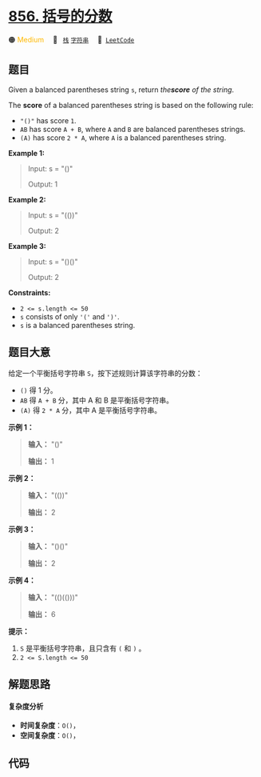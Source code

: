# [856. 括号的分数](https://leetcode.com/problems/score-of-parentheses)

🟠 <font color=#ffb800>Medium</font>&emsp; 🔖&ensp; [`栈`](/outline/tag/stack.md) [`字符串`](/outline/tag/string.md)&emsp; 🔗&ensp;[`LeetCode`](https://leetcode.com/problems/score-of-parentheses)

## 题目

Given a balanced parentheses string `s`, return _the**score** of the string_.

The **score** of a balanced parentheses string is based on the following rule:

  * `"()"` has score `1`.
  * `AB` has score `A + B`, where `A` and `B` are balanced parentheses strings.
  * `(A)` has score `2 * A`, where `A` is a balanced parentheses string.



**Example 1:**

> Input: s = "()"
> 
> Output: 1

**Example 2:**

> Input: s = "(())"
> 
> Output: 2

**Example 3:**

> Input: s = "()()"
> 
> Output: 2

**Constraints:**

  * `2 <= s.length <= 50`
  * `s` consists of only `'('` and `')'`.
  * `s` is a balanced parentheses string.


## 题目大意

给定一个平衡括号字符串 `S`，按下述规则计算该字符串的分数：

  * `()` 得 1 分。
  * `AB` 得 `A + B` 分，其中 A 和 B 是平衡括号字符串。
  * `(A)` 得 `2 * A` 分，其中 A 是平衡括号字符串。



**示例 1：**

> 
> 
> 
> 
> 
> **输入：** "()"
> 
> **输出：** 1
> 
> 

**示例 2：**

> 
> 
> 
> 
> 
> **输入：** "(())"
> 
> **输出：** 2
> 
> 

**示例  3：**

> 
> 
> 
> 
> 
> **输入：** "()()"
> 
> **输出：** 2
> 
> 

**示例  4：**

> 
> 
> 
> 
> 
> **输入：** "(()(()))"
> 
> **输出：** 6
> 
> 



**提示：**

  1. `S` 是平衡括号字符串，且只含有 `(` 和 `)` 。
  2. `2 <= S.length <= 50`


## 解题思路

#### 复杂度分析

- **时间复杂度**：`O()`，
- **空间复杂度**：`O()`，

## 代码

```javascript

```